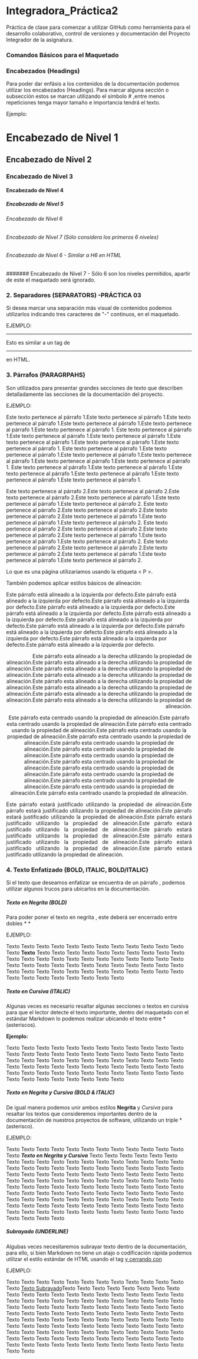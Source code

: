 # Integradora_Práctica2
Práctica de clase  para comenzar a utilizar GitHub como herramienta para el desarrollo colaborativo, control de versiones y documentación del Proyecto Integrador de la asignatura.

### Comandos Básicos para el Maquetado 

### Encabezados  (Headings)
Para poder dar enfásis a los contenidos de la documentación podemos utilizar los encabezados (Headings).
Para marcar alguna sección o subsección estos se marcan utilizando el símbolo # ,entre menos repeticiones tenga mayor tamaño e importancia tendrá el texto.

Ejemplo:

# Encabezado de Nivel 1
## Encabezado de Nivel 2
### Encabezado de Nivel 3
#### Encabezado de Nivel 4
##### Encabezado de Nivel 5
###### Encabezado de Nivel 6
###### Encabezado de Nivel 7 (Sólo considera los primeros 6 niveles)



###### Encabezado de Nivel 6 - Similar a H6 en HTML

####### Encabezado de Nivel 7 - Sólo 6 son los niveles permitidos, apartir de este el maquetado será ignorado.

### 2. Separadores (SEPARATORS)  -PRÁCTICA 03
Si desea marcar una separación más visual de contenidos podemos utilizarlos indicando tres caracteres de "-" continuos, en el maquetado.

EJEMPLO:

---

Esto es similar a un tag de <HR> en HTML.

### 3. Párrafos (PARAGRPAHS)

Son utilizados para presentar grandes secciones de texto que describen detalladamente las secciones de la documentación del proyecto.

EJEMPLO:

Este texto pertenece al párrafo 1.Este texto pertenece al párrafo 1.Este texto pertenece al párrafo 1.Este texto pertenece al párrafo 1.Este texto pertenece al párrafo 1.Este texto pertenece al párrafo 1.
Este texto pertenece al párrafo 1.Este texto pertenece al párrafo 1.Este texto pertenece al párrafo 1.Este texto pertenece al párrafo 1.Este texto pertenece al párrafo 1.Este texto pertenece al párrafo 1.
Este texto pertenece al párrafo 1.Este texto pertenece al párrafo 1.Este texto pertenece al párrafo 1.Este texto pertenece al párrafo 1.Este texto pertenece al párrafo 1.Este texto pertenece al párrafo 1.
Este texto pertenece al párrafo 1.Este texto pertenece al párrafo 1.Este texto pertenece al párrafo 1.Este texto pertenece al párrafo 1.Este texto pertenece al párrafo 1.Este texto pertenece al párrafo 1.


Este texto pertenece al párrafo 2.Este texto pertenece al párrafo 2.Este texto pertenece al párrafo 2.Este texto pertenece al párrafo 1.Este texto pertenece al párrafo 1.Este texto pertenece al párrafo 2.
Este texto pertenece al párrafo 2.Este texto pertenece al párrafo 2.Este texto pertenece al párrafo 2.Este texto pertenece al párrafo 1.Este texto pertenece al párrafo 1.Este texto pertenece al párrafo 2.
Este texto pertenece al párrafo 2.Este texto pertenece al párrafo 2.Este texto pertenece al párrafo 2.Este texto pertenece al párrafo 1.Este texto pertenece al párrafo 1.Este texto pertenece al párrafo 2.
Este texto pertenece al párrafo 2.Este texto pertenece al párrafo 2.Este texto pertenece al párrafo 2.Este texto pertenece al párrafo 1.Este texto pertenece al párrafo 1.Este texto pertenece al párrafo 2.

Lo que es una página utilizariamos usando la etiqueta < P >.

También podemos aplicar estilos básicos de alineación:

Este párrafo está alineado a la izquierda por defecto.Este párrafo está alineado a la izquierda por defecto.Este párrafo está alineado a la izquierda por defecto.Este párrafo está alineado a la izquierda por defecto.Este párrafo está alineado a la izquierda por defecto.Este párrafo está alineado a la izquierda por defecto.Este párrafo está alineado a la izquierda por defecto.Este párrafo está alineado a la izquierda por defecto.Este párrafo está alineado a la izquierda por defecto.Este párrafo está alineado a la izquierda por defecto.Este párrafo está alineado a la izquierda por defecto.Este párrafo está alineado a la izquierda por defecto.




<p align="right">
Este párrafo esta alineado a la derecha utilizando la propiedad de alineación.Este párrafo esta alineado a la derecha utilizando la propiedad de alineación.Este párrafo esta alineado a la derecha utilizando la propiedad de alineación.Este párrafo esta alineado a la derecha utilizando la propiedad de alineación.Este párrafo esta alineado a la derecha utilizando la propiedad de alineación.Este párrafo esta alineado a la derecha utilizando la propiedad de alineación.Este párrafo esta alineado a la derecha utilizando la propiedad de alineación.Este párrafo esta alineado a la derecha utilizando la propiedad de alineación.
</p>




<p align="center">
Este párrafo esta centrado usando la propiedad de alineación.Este párrafo esta centrado usando la propiedad de alineación.Este párrafo esta centrado usando la propiedad de alineación.Este párrafo esta centrado usando la propiedad de alineación.Este párrafo esta centrado usando la propiedad de alineación.Este párrafo esta centrado usando la propiedad de alineación.Este párrafo esta centrado usando la propiedad de alineación.Este párrafo esta centrado usando la propiedad de alineación.Este párrafo esta centrado usando la propiedad de alineación.Este párrafo esta centrado usando la propiedad de alineación.Este párrafo esta centrado usando la propiedad de alineación.Este párrafo esta centrado usando la propiedad de alineación.Este párrafo esta centrado usando la propiedad de alineación.Este párrafo esta centrado usando la propiedad de alineación.
</p>




<p align="justify">
Este párrafo estará justificado utilizando la propiedad de alineación.Este párrafo estará justificado utilizando la propiedad de alineación.Este párrafo estará justificado utilizando la propiedad de alineación.Este párrafo estará justificado utilizando la propiedad de alineación.Este párrafo estará justificado utilizando la propiedad de alineación.Este párrafo estará justificado utilizando la propiedad de alineación.Este párrafo estará justificado utilizando la propiedad de alineación.Este párrafo estará justificado utilizando la propiedad de alineación.Este párrafo estará justificado utilizando la propiedad de alineación.
</p>


### 4. Texto Enfatizado (BOLD, ITALIC, BOLD/ITALIC)
Si el texto que deseamos enfatizar se encuentra de un párrafo , podemos utilizar algunos trucos para ubicarlos en la documentacíón.

##### Texto en Negrita (BOLD)
Para poder poner el texto en negrita , este deberá ser encerrado entre dobles * *

EJEMPLO:

Texto Texto Texto Texto Texto Texto Texto Texto Texto Texto Texto Texto Texto **Texto** Texto Texto Texto Texto Texto Texto Texto Texto Texto Texto Texto Texto Texto Texto Texto Texto Texto Texto Texto Texto Texto Texto Texto Texto Texto Texto Texto Texto Texto Texto Texto Texto Texto Texto Texto Texto Texto Texto Texto Texto Texto Texto Texto Texto Texto Texto Texto Texto Texto Texto Texto Texto Texto Texto 


##### Texto en Cursiva (ITALIC)
Algunas veces es necesario resaltar algunas secciones o textos en cursiva para que el lector detecte el texto importante, dentro del maquetado con el estándar Markdown lo podemos realizar ubicando el texto entre * (asteriscos).

**Ejemplo:**

Texto Texto Texto Texto Texto Texto Texto Texto Texto Texto Texto Texto Texto *Texto* Texto Texto Texto Texto Texto Texto Texto Texto Texto Texto Texto Texto Texto Texto Texto Texto Texto Texto Texto Texto Texto Texto Texto Texto Texto Texto Texto Texto Texto Texto Texto Texto Texto Texto Texto Texto Texto Texto Texto Texto Texto Texto Texto Texto Texto Texto Texto Texto Texto Texto Texto Texto Texto Texto 

##### Texto en Negrita y Cursiva (BOLD & ITALIC)

De igual manera podemos unir ambos estilos **Negrita** y *Cursiva* para resaltar los textos que consideremos importantes dentro de la documentación de nuestros proyectos de software, utilizando un triple * (asterisco).

EJEMPLO:

Texto Texto Texto Texto Texto Texto Texto Texto Texto Texto Texto Texto Texto ***Texto en Negrita y Cursiva*** Texto Texto Texto Texto Texto Texto Texto Texto Texto Texto Texto Texto Texto Texto Texto Texto Texto Texto Texto Texto Texto Texto Texto Texto Texto Texto Texto Texto Texto Texto Texto Texto Texto Texto Texto Texto Texto Texto Texto Texto Texto Texto Texto Texto Texto Texto Texto Texto Texto Texto Texto Texto Texto Texto Texto Texto Texto Texto Texto Texto Texto Texto Texto Texto Texto Texto Texto *Texto* Texto Texto Texto Texto Texto Texto Texto Texto Texto Texto Texto Texto Texto Texto Texto Texto Texto Texto Texto Texto Texto Texto Texto Texto Texto Texto Texto Texto Texto Texto Texto Texto Texto Texto Texto Texto Texto Texto Texto Texto Texto Texto Texto Texto Texto Texto Texto Texto Texto Texto 

##### Subrayado (UNDERLINE)

Algubas veces necesitaremos subrayar texto dentro de la documentación, para ello, si bien Markdown no tiene un atajo o codificación rápida podemos utilizar el estilo estándar de HTML usando el tag <ins> y cerrando con </ins>

EJEMPLO:

Texto Texto Texto Texto Texto Texto Texto Texto Texto Texto Texto Texto Texto <ins> Texto Subrayado</ins>Texto Texto Texto Texto Texto Texto Texto Texto Texto Texto Texto Texto Texto Texto Texto Texto Texto Texto Texto Texto Texto Texto Texto Texto Texto Texto Texto Texto Texto Texto Texto Texto Texto Texto Texto Texto Texto Texto Texto Texto Texto Texto Texto Texto Texto Texto Texto Texto Texto Texto Texto Texto Texto Texto Texto Texto Texto Texto Texto Texto Texto Texto Texto Texto Texto Texto Texto Texto Texto Texto Texto Texto Texto Texto Texto Texto Texto Texto Texto Texto Texto Texto Texto Texto Texto Texto Texto Texto Texto Texto Texto Texto Texto Texto Texto Texto Texto Texto Texto Texto Texto Texto Texto Texto Texto Texto Texto Texto Texto Texto Texto Texto Texto Texto Texto Texto Texto Texto 
